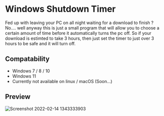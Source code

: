 # Windows Shutdown Timer
Fed up with leaving your PC on all night waiting for a download to finish ? No.... well anyway this is just a small program that will
allow you to choose a certain amount of time before it automatically turns the pc off. So if your download is estimted to take 3 hours,
then just set the timer to just over 3 hours to be safe and it will turn off.

## Compatability
- Windows 7 / 8 / 10
- Windows 11
- Currently not available on linux / macOS (Soon...)

## Preview
![Screenshot 2022-02-14 1343333903](https://user-images.githubusercontent.com/23617317/153876648-4b6e626c-be31-4f54-8510-318df524e68b.png)
